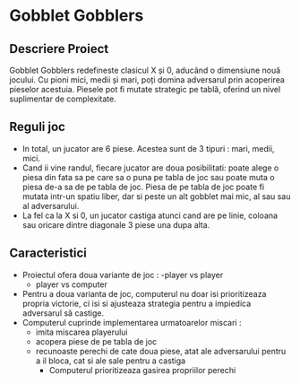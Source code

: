 # Gobblet Gobblers

## Descriere Proiect

Gobblet Gobblers redefineste clasicul X și 0, aducând o dimensiune nouă jocului. Cu pioni mici, medii și mari, poți domina adversarul prin acoperirea pieselor acestuia. Piesele pot fi mutate strategic pe tablă, oferind un nivel suplimentar de complexitate. 

## Reguli joc

+ In total, un jucator are 6 piese. Acestea sunt de 3 tipuri : mari, medii, mici.
+ Cand ii vine randul, fiecare jucator are doua posibilitati: poate alege o piesa din fata sa pe care sa o puna pe tabla de joc sau poate muta o piesa de-a sa de pe tabla de joc. Piesa de pe tabla de joc poate fi mutata intr-un spatiu liber, dar si peste un alt gobblet mai mic, al sau sau al adversarului.
+ La fel ca la X si 0, un jucator castiga atunci cand are pe linie, coloana sau oricare dintre diagonale 3 piese una dupa alta.

## Caracteristici

+ Proiectul ofera doua variante de joc :
  -player vs player
  - player vs computer
+ Pentru a doua varianta de joc, computerul nu doar isi prioritizeaza propria victorie, ci isi si ajusteaza strategia pentru a impiedica adversarul să castige.
+ Computerul cuprinde implementarea urmatoarelor miscari :
  - imita miscarea playerului
  - acopera piese de pe tabla de joc
  - recunoaste perechi de cate doua piese, atat ale adversarului pentru a il bloca, cat si ale sale pentru a castiga
     + Computerul prioritizeaza gasirea propriilor perechi
